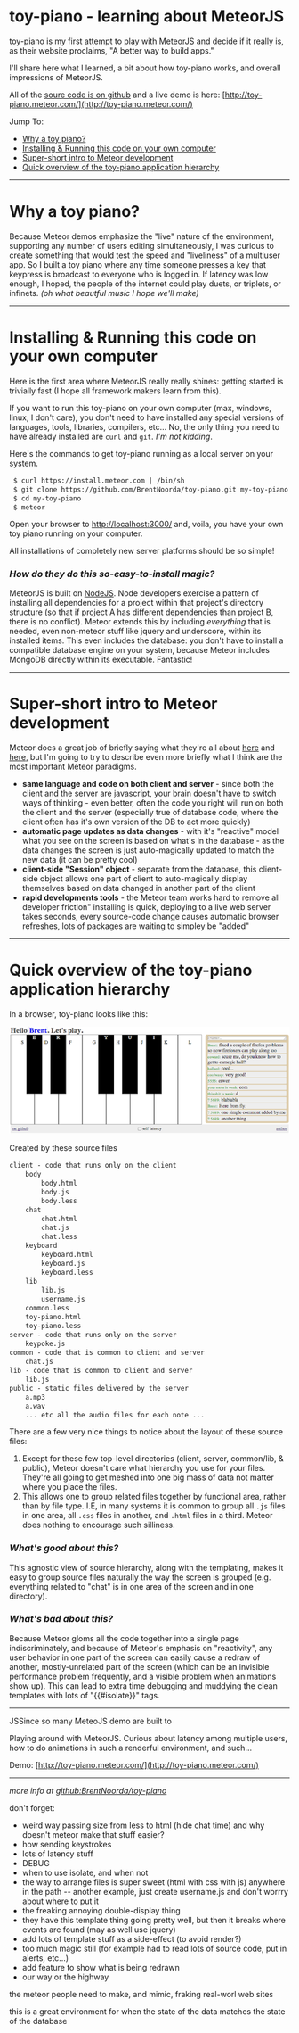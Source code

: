 toy-piano - learning about MeteorJS
===============

toy-piano is my first attempt to play with [MeteorJS](http://meteor.com/) and decide if it really is, as their website proclaims, "A better way to build apps."

I'll share here what I learned, a bit about how toy-piano works, and overall impressions of MeteorJS.

All of the [soure code is on github](https://github.com/BrentNoorda/toy-piano) and a live demo is here: [http://toy-piano.meteor.com/](http://toy-piano.meteor.com/)

Jump To:

* [Why a toy piano?](#why-toy)
* [Installing & Running this code on your own computer](#install-and-run)
* [Super-short intro to Meteor development](#super-short)
* [Quick overview of the toy-piano application hierarchy](#quick-overview-hierarchy)

------------------------------------------------------------------------------

<a name="why-toy"></a>
# Why a toy piano?

Because Meteor demos emphasize the "live" nature of the environment, supporting any number of users editing simultaneously, I was curious to create something that would test the speed and "liveliness" of a multiuser app. So I built a toy piano where any time someone presses a key that keypress is broadcast to everyone who is logged in. If latency was low enough, I hoped, the people of the internet could play duets, or triplets, or infinets. *(oh what beautful music I hope we'll make)*

------------------------------------------------------------------------------

<a name="install-and-run"></a>
# Installing & Running this code on your own computer

Here is the first area where MeteorJS really really shines: getting started is trivially fast (I hope all framework makers learn from this).

If you want to run this toy-piano on your own computer (max, windows, linux, I don't care), you don't need to have installed any special versions of languages, tools, libraries, compilers, etc... No, the only thing you need to have already installed are `curl` and `git`. *I'm not kidding*.

Here's the commands to get toy-piano running as a local server on your system.

     $ curl https://install.meteor.com | /bin/sh
     $ git clone https://github.com/BrentNoorda/toy-piano.git my-toy-piano
     $ cd my-toy-piano
     $ meteor

Open your browser to [http://localhost:3000/](http://localhost:3000/) and, voila, you have your own toy piano running on your computer.

All installations of completely new server platforms should be so simple!

### *How do they do this so-easy-to-install magic?*

MeteorJS is built on [NodeJS](http://nodejs.org/). Node developers exercise a pattern of installing all dependencies for a project within that project's directory structure (so that if project A has different dependencies than project B, there is no conflict). Meteor extends this by including *everything* that is needed, even non-meteor stuff like jquery and underscore, within its installed items. This even includes the database: you don't have to install a compatible database engine on your system, because Meteor includes MongoDB directly within its executable. Fantastic!

-------------------------------------------------------------------------

<a name="super-short"></a>
# Super-short intro to Meteor development

Meteor does a great job of briefly saying what they're all about [here](http://meteor.com/) and [here](http://docs.meteor.com/#sevenprinciples), but I'm going to try to describe even more briefly what I think are the most important Meteor paradigms.

* **same language and code on both client and server** - since both the client and the server are javascript, your brain doesn't have to switch ways of thinking - even better, often the code you right will run on both the client and the server (especially true of database code, where the client often has it's own version of the DB to act more quickly)
* **automatic page updates as data changes** - with it's "reactive" model what you see on the screen is based on what's in the database - as the data changes the screen is just auto-magically updated to match the new data (it can be pretty cool)
* **client-side "Session" object** - separate from the database, this client-side object allows one part of client to auto-magically display themselves based on data changed in another part of the client
* **rapid developments tools** - the Meteor team works hard to remove all developer friction" installing is quick, deploying to a live web server takes seconds, every source-code change causes automatic browser refreshes, lots of packages are waiting to simpley be "added"

-------------------------------------------------------------------------

<a name="quick-overview-hierarchy"></a>
# Quick overview of the toy-piano application hierarchy

In a browser, toy-piano looks like this:

![](https://github.com/BrentNoorda/toy-piano/blob/master/SLIDES/toy-piano-web.png?raw=true)

Created by these source files

    client - code that runs only on the client
        body
            body.html
            body.js
            body.less
        chat
            chat.html
            chat.js
            chat.less
        keyboard
            keyboard.html
            keyboard.js
            keyboard.less
        lib
            lib.js
            username.js
        common.less
        toy-piano.html
        toy-piano.less
    server - code that runs only on the server
        keypoke.js
    common - code that is common to client and server
        chat.js
    lib - code that is common to client and server
        lib.js
    public - static files delivered by the server
        a.mp3
        a.wav
        ... etc all the audio files for each note ...

There are a few very nice things to notice about the layout of these source files:

1. Except for these few top-level directories (client, server, common/lib, & public), Meteor doesn't care what hierarchy you use for your files. They're all going to get meshed into one big mass of data not matter where you place the files.
2. This allows one to group related files together by functional area, rather than by file type. I.E, in many systems it is common to group all `.js` files in one area, all `.css` files in another, and `.html` files in a third. Meteor does nothing to encourage such silliness.

### *What's good about this?*

This agnostic view of source hierarchy, along with the templating, makes it easy to group source files naturally the way the screen is grouped (e.g. everything related to "chat" is in one area of the screen and in one directory).

### *What's bad about this?*

Because Meteor gloms all the code together into a single page indiscriminately, and because of Meteor's emphasis on "reactivity", any user behavior in one part of the screen can easily cause a redraw of another, mostly-unrelated part of the screen (which can be an invisible performance problem frequently, and a visible problem when animations show up). This can lead to extra time debugging and muddying the clean templates with lots of   "{{#isolate}}" tags.

-------------------------------------------------------------------------

JSSince so many MeteoJS demo are built to

Playing around with MeteorJS. Curious about latency among multiple users, how to do animations in such a renderful environment, and such...

Demo: [http://toy-piano.meteor.com/](http://toy-piano.meteor.com/)



-------

*more info at [github:BrentNoorda/toy-piano](https://github.com/BrentNoorda/toy-piano)*




don't forget:

 * weird way passing size from less to html (hide chat time) and why doesn't meteor make that stuff easier?
 * how sending keystrokes
 * lots of latency stuff
 * DEBUG
 * when to use isolate, and when not
 * the way to arrange files is super sweet (html with css with js) anywhere in the path
   -- another example, just create username.js and don't worrry about where to put it
 * the freaking annoying double-display thing
 * they have this template thing going pretty well, but then it breaks where events are found (may as well use jquery)
 * add lots of template stuff as a side-effect (to avoid render?)
 * too much magic still (for example had to read lots of source code, put in alerts, etc...)
 * add feature to show what is being redrawn
 * our way or the highway

 the meteor people need to make, and mimic, fraking real-worl web sites


 this is a great environment for when the state of the data matches the state of the database